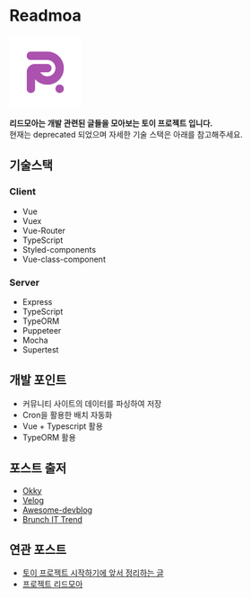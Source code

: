# Readmoa

![logo](https://raw.githubusercontent.com/opzyra/readmoa/master/frontend/src/assets/images/logo_color.png)

**리드모아는 개발 관련된 글들을 모아보는 토이 프로젝트 입니다.**  
현재는 deprecated 되었으며 자세한 기술 스택은 아래를 참고해주세요.

## 기술스택

### Client

- Vue
- Vuex
- Vue-Router
- TypeScript
- Styled-components
- Vue-class-component

### Server

- Express
- TypeScript
- TypeORM
- Puppeteer
- Mocha
- Supertest

## 개발 포인트

- 커뮤니티 사이트의 데이터를 파싱하여 저장
- Cron을 활용한 배치 자동화
- Vue + Typescript 활용
- TypeORM 활용

## 포스트 출저

- [Okky](https://okky.kr)
- [Velog](https://velog.io)
- [Awesome-devblog](https://awesome-devblog.netlify.com/)
- [Brunch IT Trend](https://brunch.co.kr/keyword/IT_%ED%8A%B8%EB%A0%8C%EB%93%9C?q=g)

## 연관 포스트

- [토이 프로젝트 시작하기에 앞서 정리하는 글](https://devhyun.com/blog/post/9)
- [프로젝트 리드모아](https://devhyun.com/blog/post/12)
